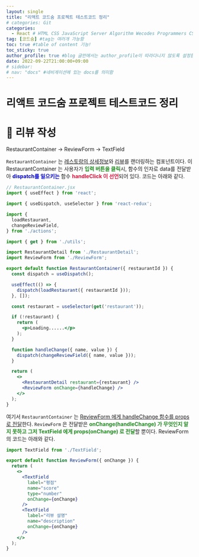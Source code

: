 ```yaml
---
layout: single
title: "리액트 코드숨 프로젝트 테스트코드 정리"
# categories: Git
categories:
  - React # HTML CSS JavaScript Server Algorithm Wecodes Programmers CS Github Blog
tag: [코드숨] #tag는 여러개 가능함
toc: true #table of content 기능!
toc_sticky: true
author_profile: true #blog 글안에서는 author_profile이 따라다니지 않도록 설정함
date: 2022-09-22T21:00:00+09:00
# sidebar:
# nav: "docs" #네비게이션에 있는 docs를 의미함
---
```

<style>
.crimson {
  color: crimson;
  font-weight: bold;
}

.mediumblue {
  color: mediumblue;
  font-weight: bold;
}

.forestgreen {
  color: forestgreen;
  font-weight: bold;
}

.black {
  color: black;
  font-weight: bold;
}
</style>

# 리액트 코드숨 프로젝트 테스트코드 정리
# 🔴 리뷰 작성
RestaurantContainer -> ReviewForm -> TextField

`RestaurantContainer` 는 <u>레스토랑의 상세정보</u>와 <u>리뷰</u>를 랜더링하는 컴포넌트이다. 이 RestaurantContainer 는 사용자가 <span class="forestgreen">입력 버튼을 클릭</span>시, 함수의 인자로 data를 전달받아 <span class="mediumblue">dispatch를 일으키는</span> 함수 <span class="crimson">handleClick 이 선언</span>되어 있다. 코드는 아래와 같다.

```jsx
// RestaurantContainer.jsx
import { useEffect } from 'react';

import { useDispatch, useSelector } from 'react-redux';

import {
  loadRestaurant,
  changeReviewField,
} from './actions';

import { get } from './utils';

import RestaurantDetail from './RestaurantDetail';
import ReviewForm from './ReviewForm';

export default function RestaurantContainer({ restaurantId }) {
  const dispatch = useDispatch();

  useEffect(() => {
    dispatch(loadRestaurant({ restaurantId }));
  }, []);

  const restaurant = useSelector(get('restaurant'));

  if (!restaurant) {
    return (
      <p>Loading......</p>
    );
  }

  function handleChange({ name, value }) {
    dispatch(changeReviewField({ name, value }));
  }

  return (
    <>
      <RestaurantDetail restaurant={restaurant} />
      <ReviewForm onChange={handleChange} />
    </>
  );
}
```

여기서 `RestaurantContainer` 는  <u>ReviewForm 에게 handleChange 함수를 props 로 전달</u>한다. `ReviewForm` 은 전달받은 <span class="forestgreen">onChange(handleChange) 가 무엇인지 알지 못하고 그저 TextField 에게 props(onChange) 로 전달</span>할 뿐이다. ReviewForm 의 코드는 아래와 같다.

```jsx
import TextField from './TextField';

export default function ReviewForm({ onChange }) {
  return (
    <>
      <TextField
        label="평점"
        name="score"
        type="number"
        onChange={onChange}
      />
      <TextField
        label="리뷰 설명"
        name="description"
        onChange={onChange}
      />
    </>
  );
}
```

<!-- ① ② ③ ④ ⑤ ⑥ ⑦ ⑧ ⑨-->

<!-- ### 2. Link 넣기

```

유형 1: (설명어를 입력) : [gunhee's coding blog](https://gunhee-jeong.github.io/)
유형 2: (URL 자동연결) : <https://gunhee-jeong.github.io/>
유형 3: (동일 파일 내 '문단으로 이동') : [1. Header로 이동](###-1-header)

```

<details>
<summary class="black">코드</summary>
<div markdown="1">

```jsx
// helloWorld!
const hello = 'hi';
```
</div>
</details>

1. 특수문자를 제거
2. 스페이스는 -로 바꾸고
3. 대문자는 소문자로!
   그래서 ### 1. Header -> #1-header

## Link: [google][https://www.google.com/]

### 3. 수평선

```

---

```

---

### 4. 라인 바꾸기

```

스페이스바를 2번 눌러주면 다음칸으로
이동할 수 있어요!

```

---

스페이스바를 2번 눌러주면
다음칸으로 이동할 수 있어요!

### 5. list 만들기

```

1. 1번
2. 2번
3. 3번

- 순서없는 list
  - 순서없는 list
    - 순서없는 list

```

1. 1번
2. 2번
3. 3번

- 순서없는 list
  - 순서없는 list
    - 순서없는 list

---

### 6. font 관련

```

**진하게** -> 볼드
_기울여서_ -> 이탤릭체
~~취소선~~ -> 취소선

<ul>밑줄넣기</ul> -> 밑줄
<span style="color:red">빨간 글씨</span> -> 글자색
이것이 `인라인` 입니다 -> 인라인 코드
```

**진하게** -> 볼드
_기울여서_ -> 이탤릭체
~~취소선~~ -> 취소선
<u>밑줄넣기</u> -> 밑줄
<span style="color:red">빨간 글씨</span>
이것이 `인라인` 입니다 -> 인라인 코드

---

### 7. 인용구문

```
> coding
>
> > JavaScript
> >
> > > 내가 프짱!
```

> coding
>
> > JavaScript
> >
> > > 내가 프짱!

---

### 8. 이미지 삽입

```
유형1: ('사이즈를 조절' -> HTML 태그 사용) : <img src="https://gunhee-jeong.github.io/assets/images/blogLogo.png" width="300" height="200">
유형2: (이미지 삽입 후 -> 링크 걸기)
[![이미지](https://gunhee-jeong.github.io/assets/images/blogLogo/blogLogo.png)](https://gunhee-jeong.github.io/)
```

유형1: ('사이즈를 조절' -> HTML 태그 사용) : <img src="https://gunhee-jeong.github.io/assets/images/blogLogo.png" width="300" height="200">
유형2: (이미지 삽입 후 -> 링크 걸기)
[![이미지](https://gunhee-jeong.github.io/assets/images/blogLogo.png)](https://gunhee-jeong.github.io/)

### 9. 표 만들기

```
||국어|영어|
| :--- | ---: | :--: |
|건희 | 100점 | 100점
|철수 | 100점 | 100점
```

|      |  국어 | 영어  |
| :--- | ----: | :---: |
| 건희 | 100점 | 100점 |
| 철수 | 100점 | 100점 |

> - header를 넣고 싶은 경우 ---을 사용하고 :을 이용하여 정렬에 사용함!

### 10. 토글 만들기
 -->
